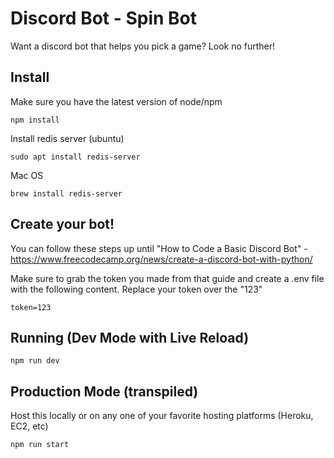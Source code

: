 # Discord Bot - Spin Bot

Want a discord bot that helps you pick a game? Look no further!

## Install

Make sure you have the latest version of node/npm

```
npm install
```

Install redis server (ubuntu)
```
sudo apt install redis-server
```
Mac OS
```
brew install redis-server
```
## Create your bot!
You can follow these steps up until "How to Code a Basic Discord Bot" - https://www.freecodecamp.org/news/create-a-discord-bot-with-python/

Make sure to grab the token you made from that guide and create a .env file with the following content. Replace your token over the "123"

```
token=123
```

## Running (Dev Mode with Live Reload)
```
npm run dev
```

## Production Mode (transpiled)

Host this locally or on any one of your favorite hosting platforms (Heroku, EC2, etc)

```
npm run start
```
